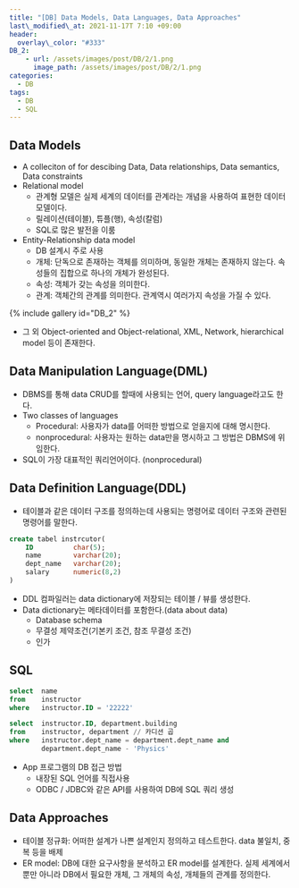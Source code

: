 ```yaml
---
title: "[DB] Data Models, Data Languages, Data Approaches"
last\_modified\_at: 2021-11-17T 7:10 +09:00
header:
  overlay\_color: "#333"
DB_2:
    - url: /assets/images/post/DB/2/1.png
      image_path: /assets/images/post/DB/2/1.png
categories:
  - DB
tags:
  - DB
  - SQL
---
```

## Data Models
- A colleciton of for descibing Data, Data relationships, Data semantics, Data constraints
- Relational model
  - 관계형 모델은 실제 세계의 데이터를 관계라는 개념을 사용하여 표현한 데이터 모델이다.
  - 릴레이션(테이블), 튜플(행), 속성(칼럼)
  - SQL로 많은 발전을 이룸
- Entity-Relationship data model
  - DB 설계시 주로 사용
  - 개체: 단독으로 존재하는 객체를 의미하며, 동일한 개체는 존재하지 않는다. 속성들의 집합으로 하나의 개체가 완성된다.
  - 속성: 객체가 갖는 속성을 의미한다.
  - 관계: 객체간의 관계를 의미한다. 관계역시 여러가지 속성을 가질 수 있다.

{% include gallery id="DB_2" %}

- 그 외 Object-oriented and Object-relational, XML, Network, hierarchical model 등이 존재한다.

## Data Manipulation Language(DML)
- DBMS를 통해 data CRUD를 할때에 사용되는 언어, query language라고도 한다.
- Two classes of languages
  - Procedural: 사용자가 data를 어떠한 방법으로 얻을지에 대해 명시한다.
  - nonprocedural: 사용자는 원하는 data만을 명시하고 그 방법은 DBMS에 위임한다.
- SQL이 가장 대표적인 쿼리언어이다. (nonprocedural)

## Data Definition Language(DDL)
- 테이블과 같은 데이터 구조를 정의하는데 사용되는 명령어로 데이터 구조와 관련된 명령어를 말한다.

```sql
create tabel instrcutor(
    ID          char(5);
    name        varchar(20);
    dept_name   varchar(20);
    salary      numeric(8,2)
)
```
- DDL 컴파일러는 data dictionary에 저장되는 테이블 / 뷰를 생성한다.
- Data dictionary는 메타데이터를 포함한다.(data about data)
  - Database schema
  - 무결성 제약조건(기본키 조건, 참조 무결성 조건)
  - 인가

## SQL
```sql
select  name
from    instructor
where   instructor.ID = '22222'
```
```sql
select  instructor.ID, department.building
from    instructor, department // 카디션 곱
where   instructor.dept_name = department.dept_name and
        department.dept_name - 'Physics'
```
- App 프로그램의 DB 접근 방법
  - 내장된 SQL 언어를 직접사용
  - ODBC / JDBC와 같은 API를 사용하여 DB에 SQL 쿼리 생성

## Data Approaches
- 테이블 정규화: 어떠한 설계가 나쁜 설계인지 정의하고 테스트한다. data 불일치, 중복 등을 배제
- ER model: DB에 대한 요구사항을 분석하고 ER model를 설계한다. 실제 세계에서 뿐만 아니라 DB에서 필요한 개체, 그 개체의 속성, 개체들의 관계를 정의한다.
